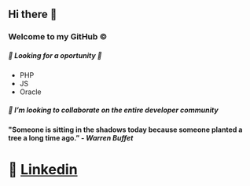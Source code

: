 ## **Hi there** 👋
### Welcome to my GitHub :copyright:

##### :construction_worker: Looking for a oportunity :eyes:

* PHP
* JS
* Oracle
##### 👯 I’m looking to collaborate on the entire developer community

#### "Someone is sitting in the shadows today because someone planted a tree a long time ago.” - *Warren Buffet*
# :link: [Linkedin](https://www.linkedin.com/in/odairpanizzijunior/)


<!--
**OdairPanizziJunior/OdairPanizziJunior** is a ✨ _special_ ✨ repository because its `README.md` (this file) appears on your GitHub profile.


Here are some ideas to get you started:

- 🔭 I’m currently working on ...
- 🌱 I’m currently learning ...
- 👯 I’m looking to collaborate on ...
- 🤔 I’m looking for help with ...
- 💬 Ask me about ...
- 📫 How to reach me: ...
- 😄 Pronouns: ...
- ⚡ Fun fact: ...
##### :books: 
##### :construction_worker: I’m currently working on JBS Foods
-->

